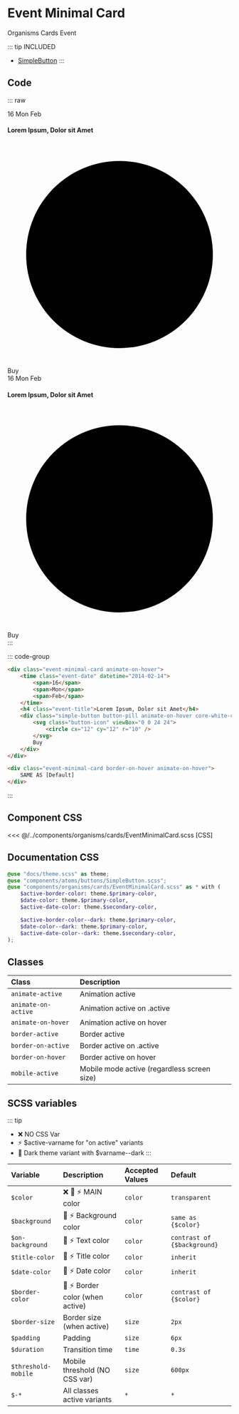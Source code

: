 # Event Minimal Card
<Badge type="tip">Organisms</Badge> <Badge type="info">Cards</Badge> <Badge type="info">Event</Badge>

::: tip INCLUDED
- [SimpleButton](/atoms/buttons/SimpleButton)
:::

## Code

::: raw
<div class="dev-section without-restrictions">
    <div class="event-minimal-card animate-on-hover">
        <time class="event-date" datetime="2014-02-14">
            <span>16</span>
            <span>Mon</span>
            <span>Feb</span>
        </time>
        <h4 class="event-title">Lorem Ipsum, Dolor sit Amet</h4>
        <div class="simple-button button-pill animate-on-hover core-white-color core-orange-bg">
            <svg class="button-icon" viewBox="0 0 24 24">
                <circle cx="12" cy="12" r="10" />
            </svg>
            Buy
        </div>
    </div>
    <div class="event-minimal-card border-on-hover animate-on-hover">
        <time class="event-date" datetime="2014-02-14">
            <span>16</span>
            <span>Mon</span>
            <span>Feb</span>
        </time>
        <h4 class="event-title">Lorem Ipsum, Dolor sit Amet</h4>
        <div class="simple-button button-pill animate-on-hover core-white-color core-orange-bg">
            <svg class="button-icon" viewBox="0 0 24 24">
                <circle cx="12" cy="12" r="10" />
            </svg>
            Buy
        </div>
    </div>
</div>
:::

::: code-group
```html [Default]
<div class="event-minimal-card animate-on-hover">
    <time class="event-date" datetime="2014-02-14">
        <span>16</span>
        <span>Mon</span>
        <span>Feb</span>
    </time>
    <h4 class="event-title">Lorem Ipsum, Dolor sit Amet</h4>
    <div class="simple-button button-pill animate-on-hover core-white-color core-orange-bg">
        <svg class="button-icon" viewBox="0 0 24 24">
            <circle cx="12" cy="12" r="10" />
        </svg>
        Buy
    </div>
</div>
```
```html [With border]
<div class="event-minimal-card border-on-hover animate-on-hover">
    SAME AS [Default]
</div>
```
:::

## Component CSS

<<< @/../components/organisms/cards/EventMinimalCard.scss [CSS]

## Documentation CSS

```scss
@use "docs/theme.scss" as theme;
@use "components/atoms/buttons/SimpleButton.scss";
@use "components/organisms/cards/EventMinimalCard.scss" as * with (
    $active-border-color: theme.$primary-color,
    $date-color: theme.$primary-color,
    $active-date-color: theme.$secondary-color,

    $active-border-color--dark: theme.$primary-color,
    $date-color--dark: theme.$primary-color,
    $active-date-color--dark: theme.$secondary-color,
);
```

## Classes

| Class                | Description                                 |
|:---------------------|:--------------------------------------------|
| `animate-active`     | Animation active                            |
| `animate-on-active`  | Animation active on .active                 |
| `animate-on-hover`   | Animation active on hover                   |
| `border-active`      | Border active                               |
| `border-on-active`   | Border active on .active                    |
| `border-on-hover`    | Border active on hover                      |
| `mobile-active`      | Mobile mode active (regardless screen size) |

## SCSS variables
::: tip
 - :x: NO CSS Var
 - :zap: $active-varname for "on active" variants 
 - :first_quarter_moon_with_face: Dark theme variant with $varname--dark 
:::

| Variable            | Description                                                     | Accepted Values | Default                     |
|:--------------------|:----------------------------------------------------------------|:----------------|:----------------------------|
| `$color`            | :x: :first_quarter_moon_with_face: :zap: MAIN color             | `color`         | `transparent`               |
| `$background`       | :first_quarter_moon_with_face: :zap: Background color           | `color`         | `same as {$color}`          |
| `$on-background`    | :first_quarter_moon_with_face: :zap: Text color                 | `color`         | `contrast of {$background}` |
| `$title-color`      | :first_quarter_moon_with_face: :zap: Title color                | `color`         | `inherit`                   |
| `$date-color`       | :first_quarter_moon_with_face: :zap: Date color                 | `color`         | `inherit`                   |
| `$border-color`     | :first_quarter_moon_with_face: :zap: Border color (when active) | `color`         | `contrast of {$color}`      |
| `$border-size`      | Border size (when active)                                       | `size`          | `2px`                       |
| `$padding`          | Padding                                                         | `size`          | `6px`                       |
| `$duration`         | Transition time                                                 | `time`          | `0.3s`                      |
| `$threshold-mobile` | Mobile threshold (NO CSS var)                                   | `size`          | `600px`                     |
| `$-*`               | All classes active variants                                     | `*`             | `*`                         |

<style lang="scss">
@use "docs/theme.scss" as theme;
@use "components/atoms/buttons/SimpleButton.scss";
@use "components/organisms/cards/EventMinimalCard.scss" as * with (
    $active-border-color: theme.$primary-color,
    $date-color: theme.$primary-color,
    $active-date-color: theme.$secondary-color,

    $active-border-color--dark: theme.$primary-color,
    $date-color--dark: theme.$primary-color,
    $active-date-color--dark: theme.$secondary-color,
);
</style>
